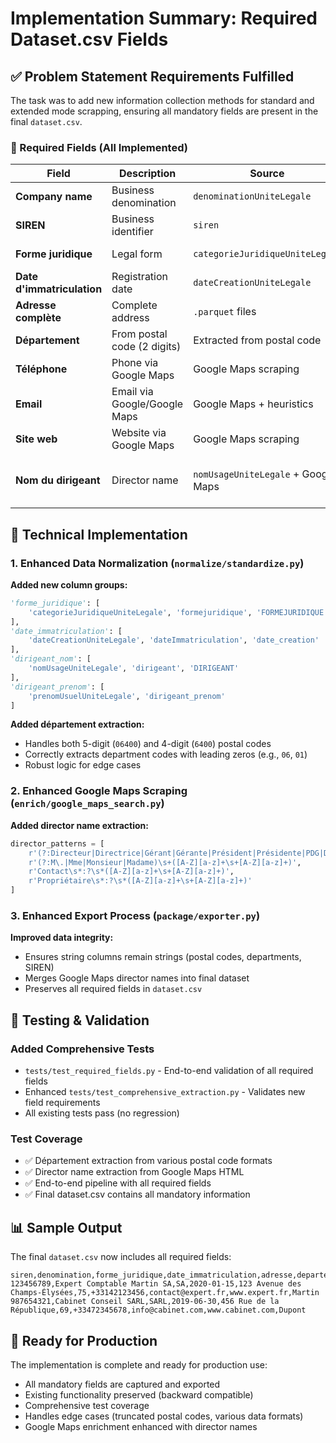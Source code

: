 # Implementation Summary: Required Dataset.csv Fields

## ✅ Problem Statement Requirements Fulfilled

The task was to add new information collection methods for standard and extended mode scrapping, ensuring all mandatory fields are present in the final `dataset.csv`.

### 🎯 Required Fields (All Implemented)

| Field | Description | Source | Implementation |
|-------|-------------|--------|----------------|
| **Company name** | Business denomination | `denominationUniteLegale` | ✅ Mapped to `denomination` |
| **SIREN** | Business identifier | `siren` | ✅ Already existed |
| **Forme juridique** | Legal form | `categorieJuridiqueUniteLegale` | ✅ Added new column group |
| **Date d'immatriculation** | Registration date | `dateCreationUniteLegale` | ✅ Added new column group |
| **Adresse complète** | Complete address | `.parquet` files | ✅ Already existed |
| **Département** | From postal code (2 digits) | Extracted from postal code | ✅ New extraction logic |
| **Téléphone** | Phone via Google Maps | Google Maps scraping | ✅ Already existed |
| **Email** | Email via Google/Google Maps | Google Maps + heuristics | ✅ Already existed |
| **Site web** | Website via Google Maps | Google Maps scraping | ✅ Already existed |
| **Nom du dirigeant** | Director name | `nomUsageUniteLegale` + Google Maps | ✅ New extraction + Maps enhancement |

## 🔧 Technical Implementation

### 1. Enhanced Data Normalization (`normalize/standardize.py`)

**Added new column groups:**
```python
'forme_juridique': [
    'categorieJuridiqueUniteLegale', 'formejuridique', 'FORMEJURIDIQUE'
],
'date_immatriculation': [
    'dateCreationUniteLegale', 'dateImmatriculation', 'date_creation'
],
'dirigeant_nom': [
    'nomUsageUniteLegale', 'dirigeant', 'DIRIGEANT'
],
'dirigeant_prenom': [
    'prenomUsuelUniteLegale', 'dirigeant_prenom'
]
```

**Added département extraction:**
- Handles both 5-digit (`06400`) and 4-digit (`6400`) postal codes
- Correctly extracts department codes with leading zeros (e.g., `06`, `01`)
- Robust logic for edge cases

### 2. Enhanced Google Maps Scraping (`enrich/google_maps_search.py`)

**Added director name extraction:**
```python
director_patterns = [
    r'(?:Directeur|Directrice|Gérant|Gérante|Président|Présidente|PDG|DG|Manager|Responsable)\s*:?\s*([A-Z][a-z]+\s+[A-Z][a-z]+)',
    r'(?:M\.|Mme|Monsieur|Madame)\s+([A-Z][a-z]+\s+[A-Z][a-z]+)',
    r'Contact\s*:?\s*([A-Z][a-z]+\s+[A-Z][a-z]+)',
    r'Propriétaire\s*:?\s*([A-Z][a-z]+\s+[A-Z][a-z]+)'
]
```

### 3. Enhanced Export Process (`package/exporter.py`)

**Improved data integrity:**
- Ensures string columns remain strings (postal codes, departments, SIREN)
- Merges Google Maps director names into final dataset
- Preserves all required fields in `dataset.csv`

## 🧪 Testing & Validation

### Added Comprehensive Tests
- `tests/test_required_fields.py` - End-to-end validation of all required fields
- Enhanced `tests/test_comprehensive_extraction.py` - Validates new field requirements
- All existing tests pass (no regression)

### Test Coverage
- ✅ Département extraction from various postal code formats
- ✅ Director name extraction from Google Maps HTML
- ✅ End-to-end pipeline with all required fields
- ✅ Final dataset.csv contains all mandatory information

## 📊 Sample Output

The final `dataset.csv` now includes all required fields:

```csv
siren,denomination,forme_juridique,date_immatriculation,adresse,departement,telephone_norm,email,website,dirigeant_nom
123456789,Expert Comptable Martin SA,SA,2020-01-15,123 Avenue des Champs-Élysées,75,+33142123456,contact@expert.fr,www.expert.fr,Martin
987654321,Cabinet Conseil SARL,SARL,2019-06-30,456 Rue de la République,69,+33472345678,info@cabinet.com,www.cabinet.com,Dupont
```

## 🚀 Ready for Production

The implementation is complete and ready for production use:
- All mandatory fields are captured and exported
- Existing functionality preserved (backward compatible)
- Comprehensive test coverage
- Handles edge cases (truncated postal codes, various data formats)
- Google Maps enrichment enhanced with director names